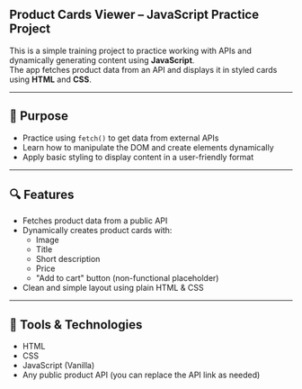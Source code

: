 ## Product Cards Viewer – JavaScript Practice Project

This is a simple training project to practice working with APIs and dynamically generating content using **JavaScript**.  
The app fetches product data from an API and displays it in styled cards using **HTML** and **CSS**.

---

## 🎯 Purpose

- Practice using `fetch()` to get data from external APIs
- Learn how to manipulate the DOM and create elements dynamically
- Apply basic styling to display content in a user-friendly format

---

## 🔍 Features

- Fetches product data from a public API
- Dynamically creates product cards with:
  - Image
  - Title
  - Short description
  - Price
  - "Add to cart" button (non-functional placeholder)
- Clean and simple layout using plain HTML & CSS

---

## 🧰 Tools & Technologies

- HTML
- CSS
- JavaScript (Vanilla)
- Any public product API (you can replace the API link as needed)
